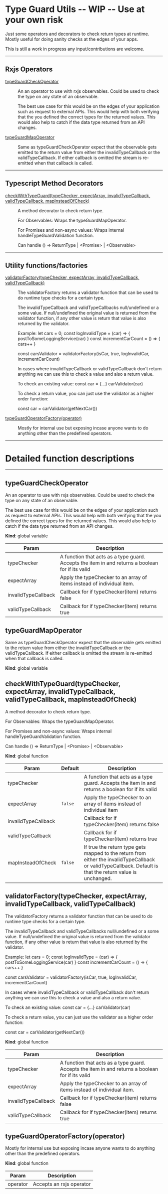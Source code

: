 # Type Guard Utils -- WIP -- Use at your own risk

<p>Just some operators and decorators to check return types at runtime. Mostly useful for doing sanity checks at the edges of your apps.</p>
<p>This is still a work in progress any input/contributions are welcome.</p>

******

## Rxjs Operators

<dl>
<dt><a href="#typeGuardCheckOperator">typeGuardCheckOperator</a></dt>
<dd><p>An an operator to use with rxjs observables. Could be used to check the type on any state of an observable.</p>
<p>The best use case for this would be on the edges of your application such as request to external APIs.
This would help with both verifying that the you defined the correct types for the returned values.
This would also help to catch if the data type returned from an API changes.</p>
</dd>
<dt><a href="#typeGuardMapOperator">typeGuardMapOperator</a></dt>
<dd><p>Same as typeGuardCheckOperator expect that the observable gets emitted to the return value from either the invalidTypeCallback or the validTypeCallback.
If either callback is omitted the stream is re-emitted when that callback is called.</p>
</dd>
</dl>

******

## Typescript Method Decorators

<dl>
<dt><a href="#checkWithTypeGuard">checkWithTypeGuard(typeChecker, expectArray, invalidTypeCallback, validTypeCallback, mapInsteadOfCheck)</a></dt>
<dd><p>A method decorator to check return type.</p>
<p>For Observables: Wraps the typeGuardMapOperator.</p>
<p>For Promises and non-async values: Wraps internal handleTypeGuardValidation function.</p>
<p>Can handle <ReturnType>() =&gt; ReturnType | &lt;Promise<ReturnType>&gt; | &lt;Observable<ReturnType>&gt;</p>
</dd>
</dl>

******

## Utility functions/factories
<dl>
<dt><a href="#validatorFactory">validatorFactory(typeChecker, expectArray, invalidTypeCallback, validTypeCallback)</a></dt>
<dd><p>The validatorFactory returns a validator function that can be used to do runtime type checks for a certain type.</p>
<p>The invalidTypeCallback and validTypeCallbacks null/undefined or a some value.
If null/undefined the original value is returned from the validator function, if any other value is return that value is also returned by the validator.</p>
<p>Example:
let cars = 0;
const logInvalidType = (car) =&gt; {
    postToSomeLoggingService(car)
}
const incrementCarCount = () =&gt; {
    cars++
}</p>
<p>const carsValidator = validatorFactory(isCar, true, logInvalidCar, incrementCarCount)</p>
<p>In cases where invalidTypeCallback or validTypeCallback don&#39;t return anything we can use this to check a value and also a return value.</p>
<p>To check an existing value:
const car = {...}
carValidator(car)</p>
<p>To check a return value, you can just use the validator as a higher order function:</p>
<p>const car = carValidator(getNextCar())</p>
</dd>
<dt><a href="#typeGuardOperatorFactory">typeGuardOperatorFactory(operator)</a></dt>
<dd><p>Mostly for internal use but exposing incase anyone wants to do anything other than the predefined operators.</p>
</dd>
</dl>

<a name="typeGuardCheckOperator"></a>

******
# Detailed function descriptions
******

## typeGuardCheckOperator
An an operator to use with rxjs observables. Could be used to check the type on any state of an observable.

The best use case for this would be on the edges of your application such as request to external APIs.
This would help with both verifying that the you defined the correct types for the returned values.
This would also help to catch if the data type returned from an API changes.

**Kind**: global variable  

| Param | Description |
| --- | --- |
| typeChecker | A function that acts as a type guard. Accepts the item in and returns a boolean for if its valid |
| expectArray | Apply the typeChecker to an array of items instead of individual item. |
| invalidTypeCallback | Callback for if typeChecker(item) returns false |
| validTypeCallback | Callback for if typeChecker(item) returns true |

<a name="typeGuardMapOperator"></a>

## typeGuardMapOperator
Same as typeGuardCheckOperator expect that the observable gets emitted to the return value from either the invalidTypeCallback or the validTypeCallback.
If either callback is omitted the stream is re-emitted when that callback is called.

**Kind**: global variable  
<a name="checkWithTypeGuard"></a>

## checkWithTypeGuard(typeChecker, expectArray, invalidTypeCallback, validTypeCallback, mapInsteadOfCheck)
A method decorator to check return type.

For Observables: Wraps the typeGuardMapOperator.

For Promises and non-async values: Wraps internal handleTypeGuardValidation function.

Can handle <ReturnType>() => ReturnType | <Promise<ReturnType>> | <Observable<ReturnType>>

**Kind**: global function  

| Param | Default | Description |
| --- | --- | --- |
| typeChecker |  | A function that acts as a type guard. Accepts the item in and returns a boolean for if its valid |
| expectArray | <code>false</code> | Apply the typeChecker to an array of items instead of individual item |
| invalidTypeCallback |  | Callback for if typeChecker(item) returns false |
| validTypeCallback |  | Callback for if typeChecker(item) returns true |
| mapInsteadOfCheck | <code>false</code> | If true the return type gets mapped to the return from either the invalidTypeCallback or validTypeCallback. Default is that the return value is unchanged. |

<a name="validatorFactory"></a>

## validatorFactory(typeChecker, expectArray, invalidTypeCallback, validTypeCallback)
The validatorFactory returns a validator function that can be used to do runtime type checks for a certain type.

The invalidTypeCallback and validTypeCallbacks null/undefined or a some value.
If null/undefined the original value is returned from the validator function, if any other value is return that value is also returned by the validator.

Example:
let cars = 0;
const logInvalidType = (car) => {
    postToSomeLoggingService(car)
}
const incrementCarCount = () => {
    cars++
}

const carsValidator = validatorFactory(isCar, true, logInvalidCar, incrementCarCount)

In cases where invalidTypeCallback or validTypeCallback don't return anything we can use this to check a value and also a return value.

To check an existing value:
const car = {...}
carValidator(car)

To check a return value, you can just use the validator as a higher order function:

const car = carValidator(getNextCar())

**Kind**: global function  

| Param | Description |
| --- | --- |
| typeChecker | A function that acts as a type guard. Accepts the item in and returns a boolean for if its valid |
| expectArray | Apply the typeChecker to an array of items instead of individual item. |
| invalidTypeCallback | Callback for if typeChecker(item) returns false |
| validTypeCallback | Callback for if typeChecker(item) returns true |

<a name="typeGuardOperatorFactory"></a>

## typeGuardOperatorFactory(operator)
Mostly for internal use but exposing incase anyone wants to do anything other than the predefined operators.

**Kind**: global function  

| Param | Description |
| --- | --- |
| operator | Accepts an rxjs operator |